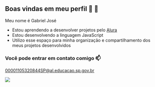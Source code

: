 ## Boas vindas em meu perfil 🦂 👋

Meu nome é Gabriel José
- Estou aprendendo a desenvolver projetos pelo [Alura](https://www.alura.com.br)
- Estou desenvolvendo a linguagem JavaScript
- Utilizo esse espaço para minha organização e compartilhamento dos meus projetos desenvolvidos

### Você pode entrar em contato comigo 📫

00001105320844SP@al.educacao.sp.gov.br

![](https://media1.tenor.com/m/2ltFTMd5OToAAAAC/i-love-you-boo.gif)
